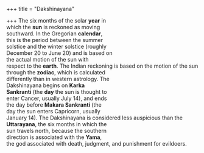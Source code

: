 +++
title = "Dakshinayana"

+++
The six months of the solar **year** in  
which the **sun** is reckoned as moving  
southward. In the Gregorian **calendar**,  
this is the period between the summer  
solstice and the winter solstice (roughly  
December 20 to June 20) and is based on  
the actual motion of the sun with  
respect to the **earth**. The Indian reckoning is based on the motion of the sun  
through the **zodiac**, which is calculated  
differently than in western astrology. The  
Dakshinayana begins on **Karka**  
**Sankranti** (the **day** the sun is thought to  
enter Cancer, usually July 14), and ends  
the day before **Makara Sankranti** (the  
day the sun enters Capricorn, usually  
January 14). The Dakshinayana is considered less auspicious than the  
**Uttarayana**, the six months in which the  
sun travels north, because the southern  
direction is associated with the **Yama**,  
the god associated with death, judgment, and punishment for evildoers.